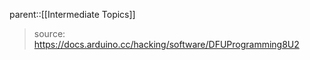 parent::[[Intermediate Topics]]

> source: https://docs.arduino.cc/hacking/software/DFUProgramming8U2